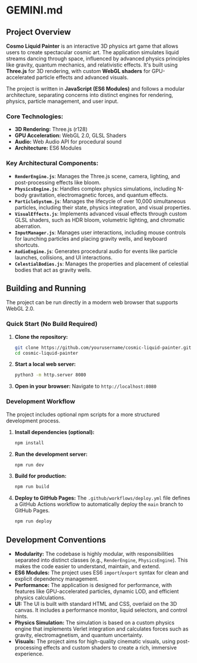 # GEMINI.md

## Project Overview

**Cosmo Liquid Painter** is an interactive 3D physics art game that allows users to create spectacular cosmic art. The application simulates liquid streams dancing through space, influenced by advanced physics principles like gravity, quantum mechanics, and relativistic effects. It's built using **Three.js** for 3D rendering, with custom **WebGL shaders** for GPU-accelerated particle effects and advanced visuals.

The project is written in **JavaScript (ES6 Modules)** and follows a modular architecture, separating concerns into distinct engines for rendering, physics, particle management, and user input.

### Core Technologies:
- **3D Rendering:** Three.js (r128)
- **GPU Acceleration:** WebGL 2.0, GLSL Shaders
- **Audio:** Web Audio API for procedural sound
- **Architecture:** ES6 Modules

### Key Architectural Components:
- **`RenderEngine.js`**: Manages the Three.js scene, camera, lighting, and post-processing effects like bloom.
- **`PhysicsEngine.js`**: Handles complex physics simulations, including N-body gravitation, electromagnetic forces, and quantum effects.
- **`ParticleSystem.js`**: Manages the lifecycle of over 10,000 simultaneous particles, including their state, physics integration, and visual properties.
- **`VisualEffects.js`**: Implements advanced visual effects through custom GLSL shaders, such as HDR bloom, volumetric lighting, and chromatic aberration.
- **`InputManager.js`**: Manages user interactions, including mouse controls for launching particles and placing gravity wells, and keyboard shortcuts.
- **`AudioEngine.js`**: Generates procedural audio for events like particle launches, collisions, and UI interactions.
- **`CelestialBodies.js`**: Manages the properties and placement of celestial bodies that act as gravity wells.

## Building and Running

The project can be run directly in a modern web browser that supports WebGL 2.0.

### Quick Start (No Build Required)

1.  **Clone the repository:**
    ```bash
    git clone https://github.com/yourusername/cosmic-liquid-painter.git
    cd cosmic-liquid-painter
    ```
2.  **Start a local web server:**
    ```bash
    python3 -m http.server 8080
    ```
3.  **Open in your browser:**
    Navigate to `http://localhost:8080`

### Development Workflow

The project includes optional npm scripts for a more structured development process.

1.  **Install dependencies (optional):**
    ```bash
    npm install
    ```
2.  **Run the development server:**
    ```bash
    npm run dev
    ```
3.  **Build for production:**
    ```bash
    npm run build
    ```
4.  **Deploy to GitHub Pages:**
    The `.github/workflows/deploy.yml` file defines a GitHub Actions workflow to automatically deploy the `main` branch to GitHub Pages.
    ```bash
    npm run deploy
    ```

## Development Conventions

- **Modularity:** The codebase is highly modular, with responsibilities separated into distinct classes (e.g., `RenderEngine`, `PhysicsEngine`). This makes the code easier to understand, maintain, and extend.
- **ES6 Modules:** The project uses ES6 `import`/`export` syntax for clean and explicit dependency management.
- **Performance:** The application is designed for performance, with features like GPU-accelerated particles, dynamic LOD, and efficient physics calculations.
- **UI:** The UI is built with standard HTML and CSS, overlaid on the 3D canvas. It includes a performance monitor, liquid selectors, and control hints.
- **Physics Simulation:** The simulation is based on a custom physics engine that implements Verlet integration and calculates forces such as gravity, electromagnetism, and quantum uncertainty.
- **Visuals:** The project aims for high-quality cinematic visuals, using post-processing effects and custom shaders to create a rich, immersive experience.
